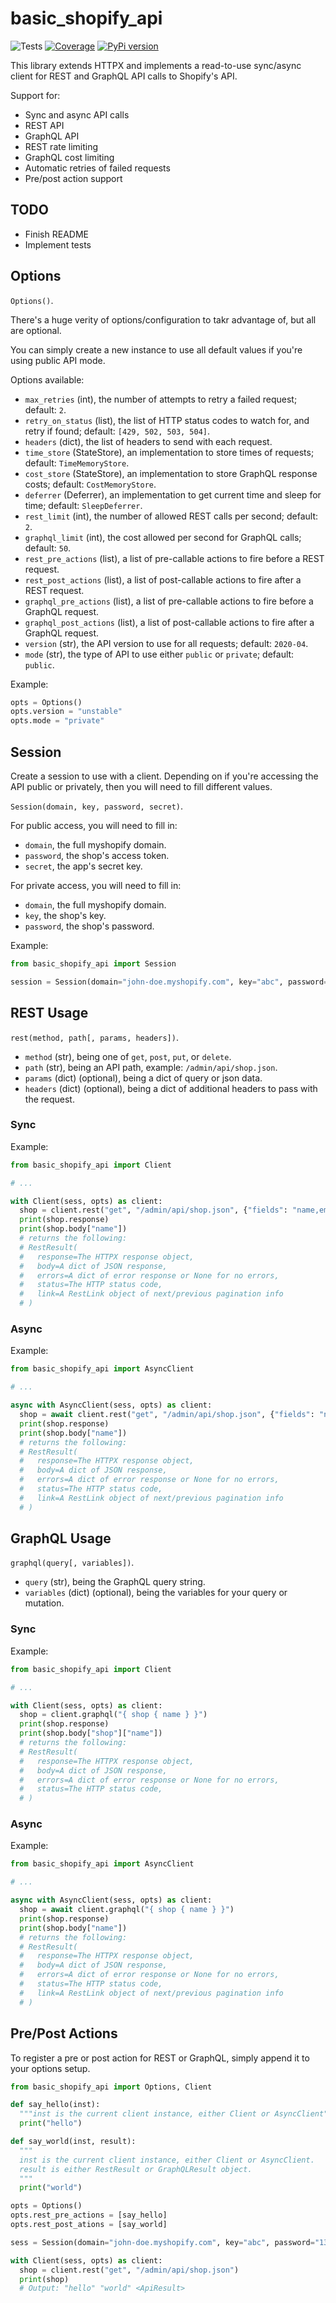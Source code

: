 # basic_shopify_api

![Tests](https://github.com/osiset/basic_shopify_api/workflows/Package%20Test/badge.svg?branch=master)
[![Coverage](https://coveralls.io/repos/github/osiset/basic_shopify_api/badge.svg?branch=master)](https://coveralls.io/github/osiset/basic_shopify_api?branch=master)
[![PyPi version](https://pypip.org/project/basic_shopify_api)](https://badge.fury.io/py/basic_shopify_api.svg)

This library extends HTTPX and implements a read-to-use sync/async client for REST and GraphQL API calls to Shopify's API.

Support for:

+ Sync and async API calls
+ REST API
+ GraphQL API
+ REST rate limiting
+ GraphQL cost limiting
+ Automatic retries of failed requests
+ Pre/post action support

## TODO

+ Finish README
+ Implement tests

## Options

`Options()`.

There's a huge verity of options/configuration to takr advantage of, but all are optional.

You can simply create a new instance to use all default values if you're using public API mode.

Options available:

+ `max_retries` (int), the number of attempts to retry a failed request; default: `2`.
+ `retry_on_status` (list), the list of HTTP status codes to watch for, and retry if found; default: `[429, 502, 503, 504]`.
+ `headers` (dict), the list of headers to send with each request.
+ `time_store` (StateStore), an implementation to store times of requests; default: `TimeMemoryStore`.
+ `cost_store` (StateStore), an implementation to store GraphQL response costs; default: `CostMemoryStore`.
+ `deferrer` (Deferrer), an implementation to get current time and sleep for time; default: `SleepDeferrer`.
+ `rest_limit` (int), the number of allowed REST calls per second; default: `2`.
+ `graphql_limit` (int), the cost allowed per second for GraphQL calls; default: `50`.
+ `rest_pre_actions` (list), a list of pre-callable actions to fire before a REST request.
+ `rest_post_actions` (list), a list of post-callable actions to fire after a REST request.
+ `graphql_pre_actions` (list), a list of pre-callable actions to fire before a GraphQL request.
+ `graphql_post_actions` (list), a list of post-callable actions to fire after a GraphQL request.
+ `version` (str), the API version to use for all requests; default: `2020-04`.
+ `mode` (str), the type of API to use either `public` or `private`; default: `public`.

Example:

```python
opts = Options()
opts.version = "unstable"
opts.mode = "private"
```

## Session

Create a session to use with a client. Depending on if you're accessing the API public or privately, then you will need to fill different values.

`Session(domain, key, password, secret)`.

For public access, you will need to fill in:

+ `domain`, the full myshopify domain.
+ `password`, the shop's access token.
+ `secret`, the app's secret key.

For private access, you will need to fill in:

+ `domain`, the full myshopify domain.
+ `key`, the shop's key.
+ `password`, the shop's password.

Example:

```python
from basic_shopify_api import Session

session = Session(domain="john-doe.myshopify.com", key="abc", password="123")
```

## REST Usage

`rest(method, path[, params, headers])`.

+ `method` (str), being one of `get`, `post`, `put`, or `delete`.
+ `path` (str), being an API path, example: `/admin/api/shop.json`.
+ `params` (dict) (optional), being a dict of query or json data.
+ `headers` (dict) (optional), being a dict of additional headers to pass with the request.

### Sync

Example:

```python
from basic_shopify_api import Client

# ...

with Client(sess, opts) as client:
  shop = client.rest("get", "/admin/api/shop.json", {"fields": "name,email"}})
  print(shop.response)
  print(shop.body["name"])
  # returns the following:
  # RestResult(
  #   response=The HTTPX response object,
  #   body=A dict of JSON response,
  #   errors=A dict of error response or None for no errors,
  #   status=The HTTP status code,
  #   link=A RestLink object of next/previous pagination info
  # )
```

### Async

Example:

```python
from basic_shopify_api import AsyncClient

# ...

async with AsyncClient(sess, opts) as client:
  shop = await client.rest("get", "/admin/api/shop.json", {"fields": "name,email"}})
  print(shop.response)
  print(shop.body["name"])
  # returns the following:
  # RestResult(
  #   response=The HTTPX response object,
  #   body=A dict of JSON response,
  #   errors=A dict of error response or None for no errors,
  #   status=The HTTP status code,
  #   link=A RestLink object of next/previous pagination info
  # )
```

## GraphQL Usage

`graphql(query[, variables])`.

+ `query` (str), being the GraphQL query string.
+ `variables` (dict) (optional), being the variables for your query or mutation.

### Sync

Example:

```python
from basic_shopify_api import Client

# ...

with Client(sess, opts) as client:
  shop = client.graphql("{ shop { name } }")
  print(shop.response)
  print(shop.body["shop"]["name"])
  # returns the following:
  # RestResult(
  #   response=The HTTPX response object,
  #   body=A dict of JSON response,
  #   errors=A dict of error response or None for no errors,
  #   status=The HTTP status code,
  # )
```

### Async

Example:

```python
from basic_shopify_api import AsyncClient

# ...

async with AsyncClient(sess, opts) as client:
  shop = await client.graphql("{ shop { name } }")
  print(shop.response)
  print(shop.body["name"])
  # returns the following:
  # RestResult(
  #   response=The HTTPX response object,
  #   body=A dict of JSON response,
  #   errors=A dict of error response or None for no errors,
  #   status=The HTTP status code,
  #   link=A RestLink object of next/previous pagination info
  # )
```

## Pre/Post Actions

To register a pre or post action for REST or GraphQL, simply append it to your options setup.

```python
from basic_shopify_api import Options, Client

def say_hello(inst):
  """inst is the current client instance, either Client or AsyncClient"""
  print("hello")

def say_world(inst, result):
  """
  inst is the current client instance, either Client or AsyncClient.
  result is either RestResult or GraphQLResult object.
  """
  print("world")

opts = Options()
opts.rest_pre_actions = [say_hello]
opts.rest_post_ations = [say_world]

sess = Session(domain="john-doe.myshopify.com", key="abc", password="134")

with Client(sess, opts) as client:
  shop = client.rest("get", "/admin/api/shop.json")
  print(shop)
  # Output: "hello" "world" <ApiResult>
```
